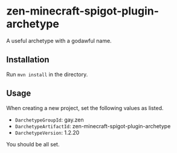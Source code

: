 # zen-minecraft-spigot-plugin-archetype
A useful archetype with a godawful name.

## Installation
Run ``mvn install`` in the directory.

## Usage
When creating a new project, set the following values as listed.
- ``DarchetypeGroupId``: gay.zen
- ``DarchetypeArtifactId``: zen-minecraft-spigot-plugin-archetype
- ``DarchetypeVersion``: 1.2.20

You should be all set.
